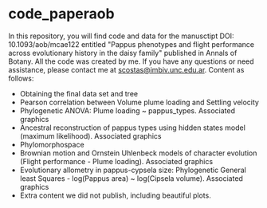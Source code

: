 # code_paperaob
In this repository, you will find code and data for the manusctipt DOI: 10.1093/aob/mcae122 entitled "Pappus phenotypes and flight performance across evolutionary history in the daisy family" published in Annals of Botany.
All the code was created by me. If you have any questions or need assistance, please contact me at scostas@imbiv.unc.edu.ar.
Content as follows:
- Obtaining the final data set and tree
- Pearson correlation between Volume plume loading and Settling velocity
- Phylogenetic ANOVA: Plume loading ~ pappus_types. Associated graphics
- Ancestral reconstruction of pappus types using hidden states model (maximum likelihood). Associated graphics
- Phylomorphospace
- Brownian motion and Ornstein Uhlenbeck models of character evolution (Flight performance - Plume loading). Associated graphics
- Evolutionary allometry in pappus-cypsela size:  Phylogenetic General least Squares - log(Pappus area) ~ log(Cipsela volume). Associated graphics
- Extra content we did not publish, including beautiful plots. 
